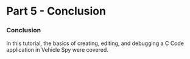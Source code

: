 # Part 5 - Conclusion

### Conclusion

In this tutorial, the basics of creating, editing, and debugging a C Code application in Vehicle Spy were covered.
